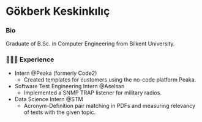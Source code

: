 # Gökberk Keskinkılıç

### Bio
Graduate of B.Sc. in Computer Engineering from Bilkent University.

### 👨🏻‍💻 Experience
- Intern @Peaka (formerly Code2)
  - Created templates for customers using the no-code platform Peaka.
- Software Test Engineering Intern @Aselsan
  - Implemented a SNMP TRAP listener for military radios.
- Data Science Intern @STM
  - Acronym-Definition pair matching in PDFs and measuring relevancy of texts with the given topic.
